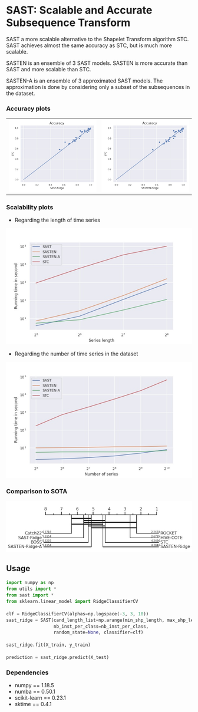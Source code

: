 # SAST: Scalable and Accurate Subsequence Transform

SAST a more scalable alternative to the Shapelet Transform algorithm STC. SAST achieves almost the same accuracy as STC, but is much more scalable.



SASTEN is an ensemble of $3$ SAST models. SASTEN is more accurate than SAST and more scalable than STC.



SASTEN-A is an ensemble of $3$ approximated SAST models. The approximation is done by considering only a subset of the subsequences in the dataset.



### Accuracy plots

|                                           |                                             |
| ----------------------------------------- | ------------------------------------------- |
| ![](images/scatter-sast-ridge-vs-stc.jpg) | ![](images/scatter-sasten-ridge-vs-stc.jpg) |





### Scalability plots

- Regarding the length of time series

![](images/line-scalability-series-length.jpg)

- Regarding the number of time series in the dataset

![](images/line-scalability-nb-series.jpg)

### Comparison to SOTA

![](images/cd-all-models.jpg)

## Usage

```python
import numpy as np
from utils import *
from sast import *
from sklearn.linear_model import RidgeClassifierCV

clf = RidgeClassifierCV(alphas=np.logspace(-3, 3, 10))
sast_ridge = SAST(cand_length_list=np.arange(min_shp_length, max_shp_length+1),
		          nb_inst_per_class=nb_inst_per_class, 
		          random_state=None, classifier=clf)

sast_ridge.fit(X_train, y_train)

prediction = sast_ridge.predict(X_test)
```

### Dependencies

- numpy == 1.18.5
- numba == 0.50.1
- scikit-learn == 0.23.1
- sktime == 0.4.1

